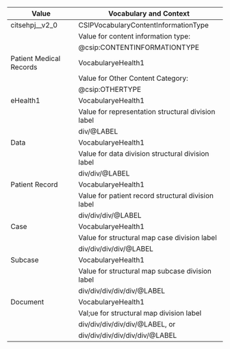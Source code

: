 | **Value** |  **Vocabulary and Context** |
|---------------|-------------------------------------|
| citsehpj__v2_0 | CSIPVocabularyContentInformationType|
|               |Value for content information type:  |
|               |@csip:CONTENTINFORMATIONTYPE |
| Patient Medical Records | VocabularyeHealth1|
||Value for Other Content Category:|
||@csip:OTHERTYPE|
|eHealth1| VocabularyeHealth1 |
||Value for representation structural division label |
|| div/@LABEL |
| Data | VocabularyeHealth1 |
|| Value for data division structural division label |
|| div/div/@LABEL |
| Patient Record | VocabularyeHealth1 |
|| Value for patient record structural division label |
|| div/div/div/@LABEL |
| Case | VocabularyeHealth1 |
|| Value for structural map case division label |
|| div/div/div/div/@LABEL |
| Subcase | VocabularyeHealth1 |
|| Value for structural map subcase division label |
|| div/div/div/div/div/@LABEL |
| Document | VocabularyeHealth1 |
|| Val;ue for structural map division label |
|| div/div/div/div/div/@LABEL, or |
|| div/div/div/div/div/div/@LABEL |
